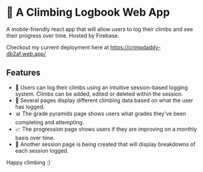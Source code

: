 # :climbing: A Climbing Logbook Web App

A mobile-friendly react app that will allow users to log their climbs and see their progress over time. Hosted by Firebase.

Checkout my current deployment here at https://crimpdaddy-db2af.web.app/

## Features
- :bookmark_tabs: Users can log their climbs using an intuitive session-based logging system. Climbs can be added, edited or deleted within the session.
- :page_facing_up: Several pages display different climbing data based on what the user has logged.
- :bar_chart: The grade pyramids page shows users what grades they've been completing and attempting.
- :chart_with_upwards_trend: The progression page shows users if they are improving on a monthly basis over time.
- :construction_worker: Another session page is being created that will display breakdowns of each session logged.

Happy climbing :)
